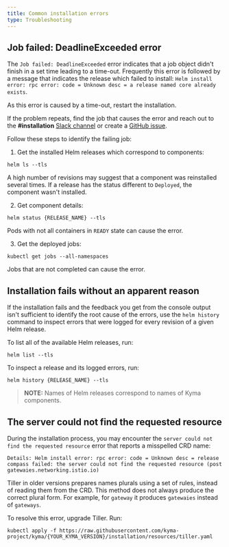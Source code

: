 ```yaml
---
title: Common installation errors
type: Troubleshooting
---
```


## Job failed: DeadlineExceeded error

The `Job failed: DeadlineExceeded` error indicates that a job object didn't finish in a set time leading to a time-out. Frequently this error is followed by a message that indicates the release which failed to install: `Helm install error: rpc error: code = Unknown desc = a release named core already exists`.

As this error is caused by a time-out, restart the installation.

If the problem repeats, find the job that causes the error and reach out to the **#installation** [Slack channel](http://slack.kyma-project.io/) or create a [GitHub issue](https://github.com/kyma-project/kyma/issues).

Follow these steps to identify the failing job:

1. Get the installed Helm releases which correspond to components:
  ```
  helm ls --tls
  ```
  A high number of revisions may suggest that a component was reinstalled several times. If a release has the status different to `Deployed`, the component wasn't installed.

2. Get component details:
  ```
  helm status {RELEASE_NAME} --tls
  ```
  Pods with not all containers in `READY` state can cause the error.

3. Get the deployed jobs:
  ```
  kubectl get jobs --all-namespaces
  ```
  Jobs that are not completed can cause the error.

## Installation fails without an apparent reason

If the installation fails and the feedback you get from the console output isn't sufficient to identify the root cause of the errors, use the `helm history` command to inspect errors that were logged for every revision of a given Helm release.

To list all of the available Helm releases, run:
```
helm list --tls
```
To inspect a release and its logged errors, run:
```
helm history {RELEASE_NAME} --tls
```

>**NOTE:** Names of Helm releases correspond to names of Kyma components.

## The server could not find the requested resource

During the installation process, you may encounter the `server could not find the requested resource` error that reports a misspelled CRD name:
```
Details: Helm install error: rpc error: code = Unknown desc = release compass failed: the server could not find the requested resource (post gatewaies.networking.istio.io)
```
Tiller in older versions prepares names plurals using a set of rules, instead of reading them from the CRD. This method does not always produce the correct plural form. For example, for `gateway` it produces `gatewaies` instead of `gateways`.

To resolve this error, upgrade Tiller. Run:
```
kubectl apply -f https://raw.githubusercontent.com/kyma-project/kyma/{YOUR_KYMA_VERSION}/installation/resources/tiller.yaml
```
